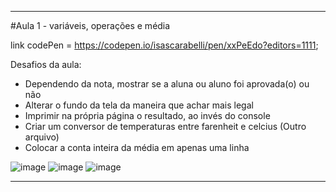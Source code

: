 -----------------------------------------------------------------------------------------------------------------------------------------------------------------------------------
#Aula 1 -  variáveis, operações e média

link codePen = https://codepen.io/isascarabelli/pen/xxPeEdo?editors=1111;

Desafios da aula:
* Dependendo da nota, mostrar se a aluna ou aluno foi aprovada(o) ou não
* Alterar o fundo da tela da maneira que achar mais legal
* Imprimir na própria página o resultado, ao invés do console
* Criar um conversor de temperaturas entre farenheit e celcius (Outro arquivo)
* Colocar a conta inteira da média em apenas uma linha

![image](https://user-images.githubusercontent.com/73960096/157057715-7d77f947-c246-4089-8e42-19d01794f197.png)
![image](https://user-images.githubusercontent.com/73960096/157062857-a554ee7e-7025-473e-b575-cf2cec2c61c4.png)
![image](https://user-images.githubusercontent.com/73960096/157062917-ef0173d5-ce33-41d5-9acc-5b3e0301e6ee.png)


-----------------------------------------------------------------------------------------------------------------------------------------------------------------------------------
